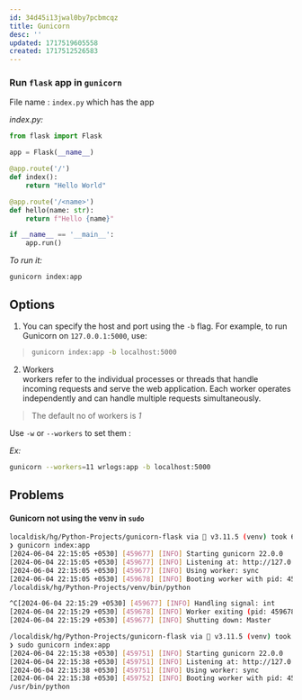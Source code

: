 ```yaml
---
id: 34d45i13jwal0by7pcbmcqz
title: Gunicorn
desc: ''
updated: 1717519605558
created: 1717512526583
---
```


### Run `flask` app in `gunicorn`

File name : `index.py` which has the app

*index.py:*
```python
from flask import Flask

app = Flask(__name__)

@app.route('/')
def index():
    return "Hello World"

@app.route('/<name>')
def hello(name: str):
    return f"Hello {name}"

if __name__ == '__main__':
    app.run()
```

*To run it:*
```
gunicorn index:app
```

## Options
1. You can specify the host and port using the `-b` flag. For example, to run Gunicorn on `127.0.0.1:5000`, use:
> ```bash
> gunicorn index:app -b localhost:5000
> ```

2. Workers  
workers refer to the individual processes or threads that handle incoming requests and serve the web application. Each worker operates independently and can handle multiple requests simultaneously.

> The default no of workers is *1*

Use `-w` or `--workers` to set them :

*Ex:*
```bash
gunicorn --workers=11 wrlogs:app -b localhost:5000
```

## Problems
#### Gunicorn not using the venv in `sudo`

```bash
localdisk/hg/Python-Projects/gunicorn-flask via 🐍 v3.11.5 (venv) took 6m14s 
❯ gunicorn index:app
[2024-06-04 22:15:05 +0530] [459677] [INFO] Starting gunicorn 22.0.0
[2024-06-04 22:15:05 +0530] [459677] [INFO] Listening at: http://127.0.0.1:8000 (459677)
[2024-06-04 22:15:05 +0530] [459677] [INFO] Using worker: sync
[2024-06-04 22:15:05 +0530] [459678] [INFO] Booting worker with pid: 459678
/localdisk/hg/Python-Projects/venv/bin/python

^C[2024-06-04 22:15:29 +0530] [459677] [INFO] Handling signal: int
[2024-06-04 22:15:29 +0530] [459678] [INFO] Worker exiting (pid: 459678)
[2024-06-04 22:15:29 +0530] [459677] [INFO] Shutting down: Master

/localdisk/hg/Python-Projects/gunicorn-flask via 🐍 v3.11.5 (venv) took 24s 
❯ sudo gunicorn index:app
[2024-06-04 22:15:38 +0530] [459751] [INFO] Starting gunicorn 22.0.0
[2024-06-04 22:15:38 +0530] [459751] [INFO] Listening at: http://127.0.0.1:8000 (459751)
[2024-06-04 22:15:38 +0530] [459751] [INFO] Using worker: sync
[2024-06-04 22:15:38 +0530] [459752] [INFO] Booting worker with pid: 459752
/usr/bin/python
```